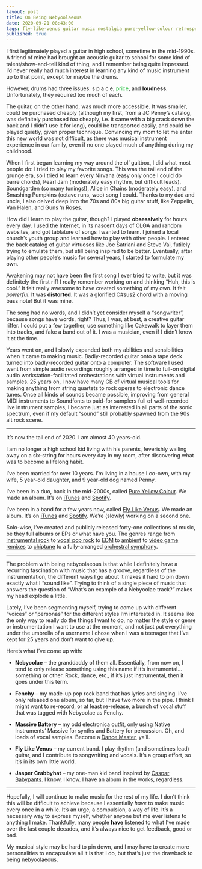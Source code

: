 ```yaml
---
layout: post
title: On Being Nebyoolaeous
date: 2020-09-21 08:43:00
tags: fly-like-venus guitar music nostalgia pure-yellow-colour retrospective
published: true
---
```


I first legitimately played a guitar in high school, sometime in the mid-1990s. A friend of mine had brought an acoustic guitar to school for some kind of talent/show-and-tell kind of thing, and I remember being quite impressed. I&#8217;d never really had much interest in learning any kind of music instrument up to that point, except for maybe the drums.

However, drums had three issues: s p a c e, <span style="color: #0B0"><span style="color:#0fba2c" class="has-inline-color">price</span></span>, and **loudness**. Unfortunately, they required too much of each.

<!--more-->

The guitar, on the other hand, was much more accessible. It was smaller, could be purchased cheaply (although my first, from a JC Penny&#8217;s catalog, was definitely purchased _too_ cheaply, i.e. it came with a big crack down the back and I didn&#8217;t use it for long), could be transported easily, and could be played quietly, given proper technique. Convincing my mom to let me enter this new world was not difficult, as there was musical instrument experience in our family, even if no one played much of anything during my childhood.

When I first began learning my way around the ol&#8217; guitbox, I did what most people do: I tried to play my favorite songs. This was the tail end of the grunge era, so I tried to learn every Nirvana (easy only once I could do barre chords), Pearl Jam (moderately easy rhythm, but difficult leads), Soundgarden (so many tunings!), Alice in Chains (moderately easy), and Smashing Pumpkins (octave runs, woo) song I could. Thanks to my dad and uncle, I also delved deep into the 70s and 80s big guitar stuff, like Zeppelin, Van Halen, and Guns &#8216;n Roses.

How did I learn to play the guitar, though? I played **obsessively** for hours every day. I used the Internet, in its nascent days of OLGA and random websites, and got tablature of songs I wanted to learn. I joined a local church&#8217;s youth group and learned how to play with other people. I entered the back catalog of guitar virtuosos like Joe Satriani and Steve Vai, futilely trying to emulate them, but still being inspired to be better. Eventually, after playing other people&#8217;s music for several years, I started to formulate my own.

Awakening may not have been the first song I ever tried to write, but it was definitely the first riff I really remember working on and thinking &#8220;Huh, this is cool.&#8221; It felt really awesome to have created something of my own. It felt _powerful_. It was **distorted**. It was a glorified C#sus2 chord with a moving bass note! But it was mine.

The song had no words, and I didn&#8217;t yet consider myself a &#8220;songwriter&#8221;, because songs have words, right? Thus, I was, at best, a creative guitar riffer. I could put a few together, use something like Cakewalk to layer them into tracks, and fake a band out of it. I was a musician, even if I didn&#8217;t know it at the time.

Years went on, and I slowly expanded both my abilities and sensibilities when it came to making music. Badly-recorded guitar onto a tape deck turned into badly-recorded guitar onto a computer. The software I used went from simple audio recordings roughly arranged in time to full-on digital audio workstation-facilitated orchestrations with virtual instruments and samples. 25 years on, I now have many GB of virtual musical tools for making anything from string quartets to rock operas to electronic dance tunes. Once all kinds of sounds became possible, improving from general MIDI instruments to Soundfonts to paid-for samplers full of well-recorded live instrument samples, I became just as interested in all parts of the sonic spectrum, even if my default &#8220;sound&#8221; still probably spawned from the 90s alt rock scene.

<hr class="wp-block-separator" />

It&#8217;s now the tail end of 2020. I am almost 40 years-old.

I am no longer a high school kid living with his parents, feverishly wailing away on a six-string for hours every day in my room, after discovering what was to become a lifelong habit.

I&#8217;ve been married for over 10 years. I&#8217;m living in a house I co-own, with my wife, 5 year-old daughter, and 9 year-old dog named Penny.

I&#8217;ve been in a duo, back in the mid-2000s, called [Pure Yellow Colour](https://pureyellow.bandcamp.com). We made an album. It&#8217;s on <a href="https://music.apple.com/us/album/primary/279571887" data-type="URL" data-id="https://music.apple.com/us/album/primary/279571887">iTunes</a> and <a href="https://open.spotify.com/album/25cIh0pbxsRIfgLD5QRpIV" data-type="URL" data-id="https://open.spotify.com/album/25cIh0pbxsRIfgLD5QRpIV">Spotify</a>.

I&#8217;ve been in a band for a few years now, called [Fly Like Venus](https://flylikevenus.bandcamp.com). We made an album. It&#8217;s on [iTunes](https://music.apple.com/us/album/scenes/1250933105) and [Spotify](https://open.spotify.com/album/1ihBm7GuciNaOlyqCRyxwi). We&#8217;re (slowly) working on a second one.

Solo-wise, I&#8217;ve created and publicly released forty-one collections of music, be they full albums or EPs or what have you. The genres range from [instrumental rock](https://nebyoolae.bandcamp.com/album/zoetic) to [vocal pop rock](https://fenchy.bandcamp.com/album/puttery) to [EDM](https://nebyoolae.bandcamp.com/album/soothe-the-savage-beats) to [ambient](https://nebyoolae.bandcamp.com/album/marcos-minefield-ost) to [video game remixes](https://nebyoolae.bandcamp.com/album/gamey-amalgam) to [chiptune](https://nebyoolae.bandcamp.com/album/average-town) to a fully-arranged [orchestral symphony](https://nebyoolae.bandcamp.com/album/dumeh-in-cm-op-1-no-1).

<hr class="wp-block-separator" />

The problem with being nebyoolaeous is that while I definitely have a recurring fascination with music that has a groove, regardless of the instrumentation, the different ways I go about it makes it hard to pin down exactly what I &#8220;sound like&#8221;. Trying to think of a single piece of music that answers the question of &#8220;What&#8217;s an example of a Nebyoolae track?&#8221; makes my head explode a little.

Lately, I&#8217;ve been segmenting myself, trying to come up with different &#8220;voices&#8221; or &#8220;personas&#8221; for the different styles I&#8217;m interested in. It seems like the only way to really do the things I want to do, no matter the style or genre or instrumentation I want to use at the moment, and not just put everything under the umbrella of a username I chose when I was a teenager that I&#8217;ve kept for 25 years and don&#8217;t want to give up.

Here&#8217;s what I&#8217;ve come up with:

* **Nebyoolae** &#8211; the granddaddy of them all. Essentially, from now on, I tend to only release something using this name if it&#8217;s instrumental&#8230;something or other. Rock, dance, etc., if it&#8217;s just instrumental, then it goes under this term.

* **Fenchy** &#8211; my made-up pop rock band that has lyrics and singing. I&#8217;ve only released one album, so far, but I have two more in the pipe. I think I might want to re-record, or at least re-release, a bunch of vocal stuff that was tagged with Nebyoolae as Fenchy.

* **Massive Battery** &#8211; my odd electronica outfit, only using Native Instruments&#8217; Massive for synths and Battery for percussion. Oh, and loads of vocal samples. Become a [Dance Master](https://soundcloud.com/massive-battery/dance-master), ya&#8217;ll.
* **Fly Like Venus** &#8211; my current band. I play rhythm (and sometimes lead) guitar, and I contribute to songwriting and vocals. It&#8217;s a group effort, so it&#8217;s in its own little world.

* **Jasper Crabbyhat** &#8211; my one-man kid band inspired by [Caspar Babypants](https://babypantsmusic.com/home). I know, I know. I have an album in the works, regardless.

<hr class="wp-block-separator" />

Hopefully, I will continue to make music for the rest of my life. I don&#8217;t think this will be difficult to achieve because I essentially _have_ to make music every once in a while. It&#8217;s an urge, a compulsion, a way of life. It&#8217;s a necessary way to express myself, whether anyone but me ever listens to anything I make. Thankfully, many people **have** listened to what I&#8217;ve made over the last couple decades, and it&#8217;s always nice to get feedback, good or bad.

My musical style may be hard to pin down, and I may have to create more personalities to encapsulate all it is that I do, but that&#8217;s just the drawback to being nebyoolaeous.
